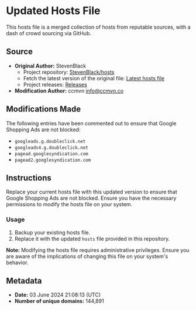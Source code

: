 
# Updated Hosts File

This hosts file is a merged collection of hosts from reputable sources, with a dash of crowd sourcing via GitHub.

## Source

- **Original Author:** StevenBlack
  - Project repository: [StevenBlack/hosts](https://github.com/StevenBlack/hosts)
  - Fetch the latest version of the original file: [Latest hosts file](https://raw.githubusercontent.com/StevenBlack/hosts/master/hosts)
  - Project releases: [Releases](https://github.com/StevenBlack/hosts/releases)
- **Modification Author:** ccmvn <info@ccmvn.co>

## Modifications Made

The following entries have been commented out to ensure that Google Shopping Ads are not blocked:

- `googleads.g.doubleclick.net`
- `googleads4.g.doubleclick.net`
- `pagead.googlesyndication.com`
- `pagead2.googlesyndication.com`

## Instructions

Replace your current hosts file with this updated version to ensure that Google Shopping Ads are not blocked. Ensure you have the necessary permissions to modify the hosts file on your system.

### Usage

1. Backup your existing hosts file.
2. Replace it with the updated `hosts` file provided in this repository.

**Note:** Modifying the hosts file requires administrative privileges. Ensure you are aware of the implications of changing this file on your system's behavior.

## Metadata

- **Date:** 03 June 2024 21:08:13 (UTC)
- **Number of unique domains:** 144,891
